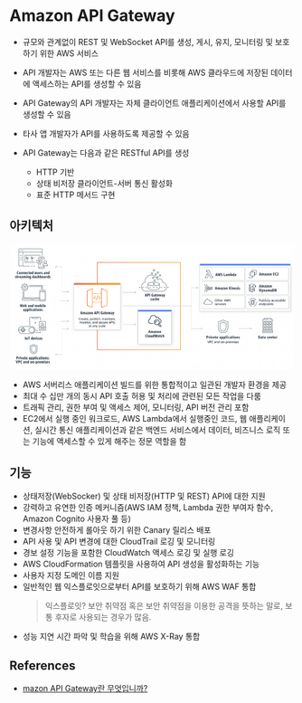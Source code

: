 # Amazon API Gateway

- 규모와 관계없이 REST 및 WebSocket API를 생성, 게시, 유지, 모니터링 및 보호하기 위한 AWS 서비스

- API 개발자는 AWS 또는 다른 웹 서비스를 비롯해 AWS 클라우드에 저장된 데이터에 액세스하는 API를 생성할 수 있음

- API Gateway의 API 개발자는 자체 클라이언트 애플리케이션에서 사용할 API를 생성할 수 있음

- 타사 앱 개발자가 API를 사용하도록 제공할 수 있음

- API Gateway는 다음과 같은 RESTful API를 생성
  - HTTP 기반
  - 상태 비저장 클라이언트-서버 통신 활성화
  - 표준 HTTP 메서드 구현



## 아키텍처

<p align="center">
  <img src="../../images/cloud/api_gateway.png" />
</p>

- AWS 서버리스 애플리케이션 빌드를 위한 통합적이고 일관된 개발자 환경을 제공
- 최대 수 십만 개의 동시 API 호출 허용 및 처리에 관련된 모든 작업을 다룸
- 트래픽 관리, 권한 부여 및 액세스 제어, 모니터링, API 버전 관리 포함
- EC2에서 실행 중인 워크로드, AWS Lambda에서 실행중인 코드, 웹 애플리케이션, 실시간 통신 애플리케이션과 같은 백엔드 서비스에서 데이터, 비즈니스 로직 또는 기능에 액세스할 수 있게 해주는 정문 역할을 함


## 기능

- 상태저장(WebSocker) 및 상태 비저장(HTTP 및 REST) API에 대한 지원
- 강력하고 유연한 인증 메커니즘(AWS IAM 정책, Lambda 권한 부여자 함수, Amazon Cognito 사용자 풀 등)
- 변경사항 안전하게 롤아웃 하기 위한 Canary 릴리스 배포
- API 사용 및 API 변경에 대한 CloudTrail 로깅 및 모니터링
- 경보 설정 기능을 포함한 CloudWatch 액세스 로깅 및 실행 로깅
- AWS CloudFormation 템플릿을 사용하여 API 생성을 활성화하는 기능
- 사용자 지정 도메인 이름 지원
- 일반적인 웹 익스플로잇으로부터 API를 보호하기 위해 AWS WAF 통합
  > 익스플로잇? 보안 취약점 혹은 보안 취약점을 이용한 공격을 뜻하는 말로, 보통 후자로 사용되는 경우가 많음. 
- 성능 지연 시간 파악 및 학습을 위해 AWS X-Ray 통합

## References
- [mazon API Gateway란 무엇입니까?](https://docs.aws.amazon.com/ko_kr/apigateway/latest/developerguide/welcome.html)